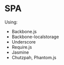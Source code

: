 SPA
===

Using:

* Backbone.js
* Backbone-localstorage
* Underscore
* Require.js
* Jasmine
* Chutzpah, Phantom.js
